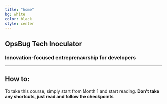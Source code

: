 ```yaml
---
title: "home"
bg: white
color: black
style: center
---
```


## **OpsBug Tech Inoculator**

<i class="fa fa-terminal fa-5x"></i> <i class="fa fa-flask fa-5x" style="color: rgb(38, 166, 91)"></i> <i class="fa fa-code fa-5x" style="color: rgb(214, 69, 65)"></i>

### **Innovation-focused entreprenaurship for developers**

---

## How to:

To take this course, simply start from Month 1 and start reading. **Don't take any shortcuts, just read and follow the checkpoints** 
